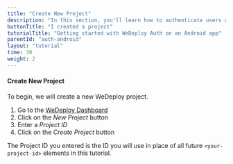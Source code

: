 ```yaml
---
title: "Create New Project"
description: "In this section, you'll learn how to authenticate users on an Android app using the WeDeploy API Client."
buttonTitle: "I created a project"
tutorialTitle: "Getting started with WeDeploy Auth on an Android app"
parentId: "auth-android"
layout: "tutorial"
time: 30
weight: 2
---
```


#### Create New Project

To begin, we will create a new WeDeploy project.

1. Go to the <a href="http://dashboard.wedeploy.com" target="_blank">WeDeploy Dashboard</a>
2. Click on the _New Project_ button
3. Enter a _Project ID_
4. Click on the _Create Project_ button

The Project ID you entered is the ID you will use in place of all future `<your-project-id>` elements in this tutorial.
